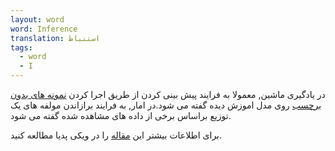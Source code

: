 ```yaml
---
layout: word
word: Inference
translation: استنباط
tags:
  - word
  - I
---
```

در یادگیری ماشین, معمولا به فرایند پیش بینی کردن از طریق اجرا کردن [نمونه های بدون برچسب](u/unlabeled_example/) روی مدل اموزش دیده گفته می شود.در امار, به فرایند برازاندن مولفه های یک توزیع براساس برخی از داده های مشاهده شده گفته می شود.

برای اطلاعات بیشتر این [مقاله](https://en.wikipedia.org/wiki/Statistical_inference) را در ویکی پدیا مطالعه کنید.